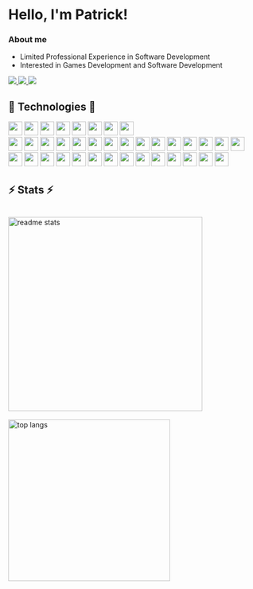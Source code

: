 
# Hello, I'm Patrick!

### About me
- Limited Professional Experience in Software Development
- Interested in Games Development and Software Development

<div> 
  <a href="mailto:pat.lyddon@gmail.com">
    <img src="https://img.shields.io/badge/Gmail-333333?style=for-the-badge&logo=gmail&logoColor=red" />
  </a>
<a href="https://www.linkedin.com/in/patrikas-lyddon-9aa47a233/" target="_blank">
    <img src="https://img.shields.io/badge/LinkedIn-0077B5?style=for-the-badge&logo=linkedin&logoColor=white" target="_blank" />
  </a>
  <a href="https://arestinum.com/" target="_blank">
     <img src="https://img.shields.io/badge/Portfolio-FF5722?style=for-the-badge&logo=todoist&logoColor=white" target="_blank" /> 
  </a>
</div>

<h2>🚀 Technologies 🚀</h2>
<div>
  <img style="height: 28px" src="https://img.shields.io/badge/typescript-007bcd?style=for-the-badge&logo=typescript&logoColor=white" />
  <img style="height: 28px" src="https://img.shields.io/badge/javascript-f0db4f?style=for-the-badge&logo=javascript&logoColor=black" />
  <img style="height: 28px" src="https://img.shields.io/badge/python-1c3f5c?style=for-the-badge&logo=python&logoColor=white" />
  <img style="height: 28px" src="https://img.shields.io/badge/C/C++-blue?style=for-the-badge&logo=c&logoColor=white" />
  <img style="height: 28px" src="https://img.shields.io/badge/Rust-f46623?style=for-the-badge&logo=rust&logoColor=white" />
  <img style="height: 28px" src="https://img.shields.io/badge/php-777bb3?style=for-the-badge&logo=php&logoColor=white" />
  <img style="height: 28px" src="https://img.shields.io/badge/lua-000080?style=for-the-badge&logo=lua&logoColor=white" />
  <img  style="height: 28px" src="https://img.shields.io/badge/dart-000080?style=for-the-badge&logo=dart&logoColor=white"/>

  <br/>

  <img style="height: 28px" src="https://img.shields.io/badge/angular-c4473a?style=for-the-badge&logo=angular&logoColor=white" />
  <img style="height: 28px" src="https://img.shields.io/badge/svelte-ff3e00?style=for-the-badge&logo=svelte&logoColor=white" />
  <img style="height: 28px" src="https://img.shields.io/badge/vuejs-35495e?style=for-the-badge&logo=vue.js&logoColor=white" />
  <img style="height: 28px" src="https://img.shields.io/badge/jquery-78cff5?style=for-the-badge&logo=jquery&logoColor=black" />

  <img style="height: 28px" src="https://img.shields.io/badge/bootstrap-6d10f4?style=for-the-badge&logo=bootstrap&logoColor=white" />
  <img style="height: 28px" src="https://img.shields.io/badge/tailwindcss-38bdf8?style=for-the-badge&logo=tailwindcss&logoColor=white" />
  <img style="height: 28px" src="https://img.shields.io/badge/flutter-02569d?style=for-the-badge&logo=flutter&logoColor=white" />
  <img style="height: 28px" src="https://img.shields.io/badge/django-0c4b33?style=for-the-badge&logo=django&logoColor=white" />
  <img style="height: 28px" src="https://img.shields.io/badge/nestjs-e0234e?style=for-the-badge&logo=nestjs&logoColor=white" />
  <img style="height: 28px" src="https://img.shields.io/badge/flask-1b6d74?style=for-the-badge&logo=flask&logoColor=white" />
  <img style="height: 28px" src="https://img.shields.io/badge/express-white?style=for-the-badge&logo=express&logoColor=black" />

  <img style="height: 28px" src="https://img.shields.io/badge/godot-478cbe?style=for-the-badge&logo=godot engine&logoColor=white" />
  <img style="height: 28px" src="https://img.shields.io/badge/unreal engine-black?style=for-the-badge&logo=unreal engine&logoColor=white" />

  <img style="height: 28px" src="https://img.shields.io/badge/redis-dc382c?style=for-the-badge&logo=redis&logoColor=white" />
  <img style="height: 28px" src="https://img.shields.io/badge/sqlite-0482cc?style=for-the-badge&logo=sqlite&logoColor=white" />
  <img style="height: 28px" src="https://img.shields.io/badge/mysql-00748e?style=for-the-badge&logo=mysql&logoColor=white" />
  <img style="height: 28px" src="https://img.shields.io/badge/postgresql-2f6792?style=for-the-badge&logo=postgresql&logoColor=white" />


  <img style="height: 28px" src="https://img.shields.io/badge/bun-black?style=for-the-badge&logo=bun&logoColor=f9f1e1" />
  <img style="height: 28px" src="https://img.shields.io/badge/nodejs-026e00?style=for-the-badge&logo=node.js&logoColor=white" />
  <img style="height: 28px" src="https://img.shields.io/badge/blender-e87500?style=for-the-badge&logo=blender&logoColor=black" />
  <img style="height: 28px" src="https://img.shields.io/badge/adobe photoshop-001e36?style=for-the-badge&logo=adobe photoshop&logoColor=31a8ff" />
  <img style="height: 28px" src="https://img.shields.io/badge/gimp-0e2426?style=for-the-badge&logo=gimp&logoColor=white" />
  <img style="height: 28px" src="https://img.shields.io/badge/inkscape-9b9ca4?style=for-the-badge&logo=inkscape&logoColor=black" />
  <img style="height: 28px" src="https://img.shields.io/badge/docker-01084d?style=for-the-badge&logo=docker&logoColor=white" />
  <img style="height: 28px" src="https://img.shields.io/badge/linux-1c89bb?style=for-the-badge&logo=linux&logoColor=white" />
  
  <img style="height: 28px" src="https://img.shields.io/badge/debian-a72147?style=for-the-badge&logo=debian&logoColor=white" />
  <img style="height: 28px" src="https://img.shields.io/badge/arch-0088cc?style=for-the-badge&logo=arch linux&logoColor=white" />
  <img style="height: 28px" src="https://img.shields.io/badge/ubuntu-dd4814?style=for-the-badge&logo=ubuntu&logoColor=white" />

  <img style="height: 28px" src="https://img.shields.io/badge/tensorflow-ff8300?style=for-the-badge&logo=tensorflow&logoColor=white" />
</div>

<h2>⚡ Stats ⚡</h2>
<br>
<div>
  <img width=390 src="https://github-readme-stats-salesp07.vercel.app/api?username=arestinum&count_private=true&show_icons=true&theme=react&rank_icon=github&border_radius=10" alt="readme stats" />
  <br/><br/>
  <img width=325 align="center" src="https://github-readme-stats-salesp07.vercel.app/api/top-langs/?username=arestinum&hide=HTML&langs_count=8&layout=compact&theme=react&border_radius=10&size_weight=0.5&count_weight=0.5&exclude_repo=github-readme-stats" alt="top langs" />
</div>
<!--
**TakenALiking/TakenALiking** is a ✨ _special_ ✨ repository because its `README.md` (this file) appears on your GitHub profile.

Here are some ideas to get you started:

- 🔭 I’m currently working on ...
- 🌱 I’m currently learning ...
- 👯 I’m looking to collaborate on ...
- 🤔 I’m looking for help with ...
- 💬 Ask me about ...
- 📫 How to reach me: ...
- 😄 Pronouns: ...
- ⚡ Fun fact: ...
-->
